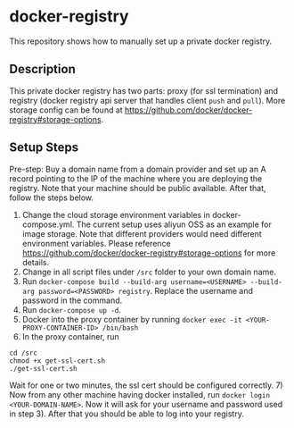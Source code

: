 # docker-registry

This repository shows how to manually set up a private docker registry.

## Description

This private docker registry has two parts: proxy (for ssl termination) and registry (docker registry api server that handles client `push` and `pull`).  More storage config can be found at https://github.com/docker/docker-registry#storage-options.

## Setup Steps

Pre-step: Buy a domain name from a domain provider and set up an A record pointing to the IP of the machine where you are deploying the registry. Note that your machine should be public available. After that, follow the steps below.

1) Change the cloud storage environment variables in docker-compose.yml. The current setup uses aliyun OSS as an example for image storage. Note that different providers would need different environment variables. Please reference https://github.com/docker/docker-registry#storage-options for more details. 
2) Change <DOMAIN-NAME> in all script files under `/src` folder to your own domain name.
3) Run `docker-compose build --build-arg username=<USERNAME> --build-arg password=<PASSWORD> registry`. Replace the username and password in the command. 
4) Run `docker-compose up -d`.
5) Docker into the proxy container by running `docker exec -it <YOUR-PROXY-CONTAINER-ID> /bin/bash`
6) In the proxy container, run 
```
cd /src
chmod +x get-ssl-cert.sh
./get-ssl-cert.sh
```
Wait for one or two minutes, the ssl cert should be configured correctly.
7) Now from any other machine having docker installed, run `docker login <YOUR-DOMAIN-NAME>`. Now it will ask for your username and password used in step 3). After that you should be able to log into your registry.
